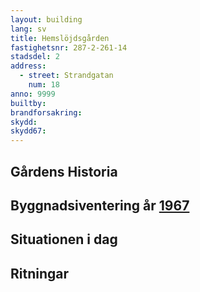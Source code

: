 ```yaml
---
layout: building
lang: sv
title: Hemslöjdsgården
fastighetsnr: 287-2-261-14
stadsdel: 2
address:
  - street: Strandgatan
    num: 18
anno: 9999
builtby:
brandforsakring:
skydd:
skydd67:
---
```

## Gårdens Historia


## Byggnadsiventering år <a href="/sources/keinanen_karki.pdf">1967</a>


## Situationen i dag


## Ritningar
